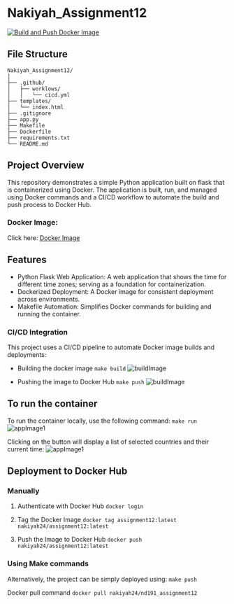 # Nakiyah_Assignment12

[![Build and Push Docker Image](https://github.com/nogibjj/Nakiyah_Assignment12/actions/workflows/cicd.yml/badge.svg)](https://github.com/nogibjj/Nakiyah_Assignment12/actions/workflows/cicd.yml)

## File Structure
```
Nakiyah_Assignment12/
│
├── .github/                
│   ├── worklows/                  
│   │   └── cicd.yml         
├── templates/                
│   └── index.html            
├── .gitignore
├── app.py                    
├── Makefile
├── Dockerfile                    
├── requirements.txt              
└── README.md                 
```


## Project Overview
This repository demonstrates a simple Python application built on flask that is containerized using Docker. The application is built, run, and managed using Docker commands and a CI/CD workflow to automate the build and push process to Docker Hub.

### Docker Image: 
Click here: [Docker Image](https://hub.docker.com/r/nakiyah24/nd191_assignment12)

## Features
- Python Flask Web Application: A web application that shows the time for different time zones; serving as a foundation for containerization.
- Dockerized Deployment: A Docker image for consistent deployment across environments.
- Makefile Automation: Simplifies Docker commands for building and running the container. 


### CI/CD Integration
This project uses a CI/CD pipeline to automate Docker image builds and deployments:
- Building the docker image
`make build`
![buildImage]("img/build.png")

- Pushing the image to Docker Hub
`make push`
![buildImage]("img/push.png")

## To run the container
To run the container locally, use the following command:
`make run`
![appImage1]("img/time.png")

Clicking on the button will display a list of selected countries and their current time:
![appImage1]("img/time1.png")

## Deployment to Docker Hub
### Manually
1. Authenticate with Docker Hub
`docker login`

2. Tag the Docker Image
`docker tag assignment12:latest nakiyah24/assignment12:latest`

3. Push the Image to Docker Hub
`docker push nakiyah24/assignment12:latest`


### Using Make commands
Alternatively, the project can be simply deployed using:
`make push`

Docker pull command
`docker pull nakiyah24/nd191_assignment12`